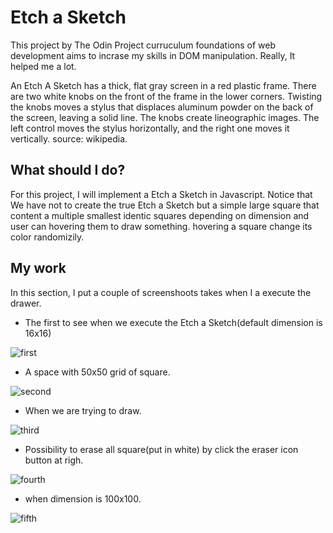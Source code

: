 # Etch a Sketch
This project by The Odin Project curruculum foundations of web development aims to incrase my skills in DOM manipulation. Really, It helped me a lot.

An Etch A Sketch has a thick, flat gray screen in a red plastic frame. There are two white knobs on the front of the frame in the lower corners. Twisting the knobs moves a stylus that displaces aluminum powder on the back of the screen, leaving a solid line. The knobs create lineographic images. The left control moves the stylus horizontally, and the right one moves it vertically.
source: wikipedia.
## What should I do?
For this project, I will implement a Etch a Sketch in Javascript. Notice that We have not to create the true Etch a Sketch but a simple large square that content a multiple smallest identic squares depending on dimension and user can hovering them to draw something. hovering a square change its color randomizily.
## My work
In this section, I put a couple of screenshoots takes when I a execute the drawer.

* The first to see when we execute the Etch a Sketch(default dimension is 16x16)

![first]()

* A space with 50x50 grid of square.

![second]()

* When we are trying to draw.

![third]()

* Possibility to erase all square(put in white) by click the eraser icon button at righ.

![fourth]()

* when dimension is 100x100.

![fifth]()

